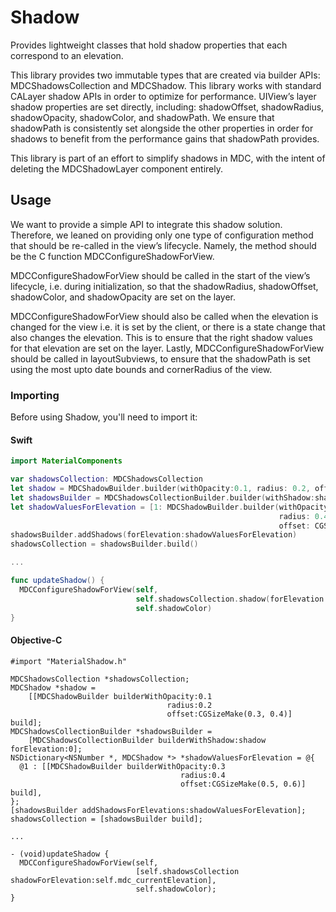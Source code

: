 # Shadow

Provides lightweight classes that hold shadow properties that each correspond to an elevation.

This library provides two immutable types that are created via builder APIs:
MDCShadowsCollection and MDCShadow. This library works with standard CALayer shadow APIs in order
to optimize for performance. UIView’s layer shadow properties are set directly, including:
shadowOffset, shadowRadius, shadowOpacity, shadowColor, and shadowPath. We ensure that
shadowPath is consistently set alongside the other properties in order for shadows to benefit
from the performance gains that shadowPath provides.

This library is part of an effort to simplify shadows in MDC, with the intent of deleting the
MDCShadowLayer component entirely.

## Usage

We want to provide a simple API to integrate this shadow solution. Therefore, we leaned on providing only one type of configuration method that should be re-called in the view’s lifecycle. Namely, the method should be the C function MDCConfigureShadowForView.

MDCConfigureShadowForView should be called in the start of the view’s lifecycle, i.e. during initialization, so that the shadowRadius, shadowOffset, shadowColor, and shadowOpacity are set on the layer.

MDCConfigureShadowForView should also be called when the elevation is changed for the view i.e. it is set by the client, or there is a state change that also changes the elevation. This is to ensure that the right shadow values for that elevation are set on the layer.
Lastly, MDCConfigureShadowForView should be called in layoutSubviews, to ensure that the shadowPath is set using the most upto date bounds and cornerRadius of the view.

### Importing

Before using Shadow, you'll need to import it:

#### Swift
```swift
import MaterialComponents

var shadowsCollection: MDCShadowsCollection
let shadow = MDCShadowBuilder.builder(withOpacity:0.1, radius: 0.2, offset: CGSize(0.3, 0.4)).build()
let shadowsBuilder = MDCShadowsCollectionBuilder.builder(withShadow:shadow forElevation:0)
let shadowValuesForElevation = [1: MDCShadowBuilder.builder(withOpacity:0.3,
                                                            radius: 0.4,
                                                            offset: CGSize(0.5, 0.6)).build()]
shadowsBuilder.addShadows(forElevation:shadowValuesForElevation)
shadowsCollection = shadowsBuilder.build()

...

func updateShadow() {
  MDCConfigureShadowForView(self,
                            self.shadowsCollection.shadow(forElevation:self.mdc_currentElevation),
                            self.shadowColor)
}
```

#### Objective-C
```objc
#import "MaterialShadow.h"

MDCShadowsCollection *shadowsCollection;
MDCShadow *shadow =
    [[MDCShadowBuilder builderWithOpacity:0.1
                                   radius:0.2
                                   offset:CGSizeMake(0.3, 0.4)] build];
MDCShadowsCollectionBuilder *shadowsBuilder =
    [MDCShadowsCollectionBuilder builderWithShadow:shadow forElevation:0];
NSDictionary<NSNumber *, MDCShadow *> *shadowValuesForElevation = @{
  @1 : [[MDCShadowBuilder builderWithOpacity:0.3
                                      radius:0.4
                                      offset:CGSizeMake(0.5, 0.6)] build],
};
[shadowsBuilder addShadowsForElevations:shadowValuesForElevation];
shadowsCollection = [shadowsBuilder build];

...

- (void)updateShadow {
  MDCConfigureShadowForView(self,
                            [self.shadowsCollection shadowForElevation:self.mdc_currentElevation],
                            self.shadowColor);
}
```
